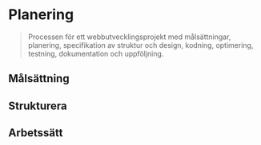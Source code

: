 # Planering

> Processen för ett webbutvecklingsprojekt med målsättningar, planering, specifikation av struktur och design, kodning, optimering, testning, dokumentation och uppföljning.

## Målsättning

## Strukturera

## Arbetssätt

